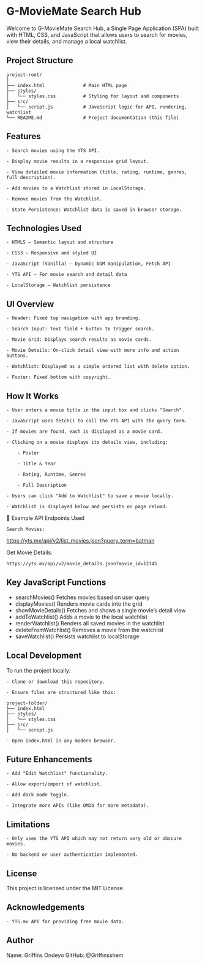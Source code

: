 # G-MovieMate Search Hub

Welcome to G-MovieMate Search Hub, a Single Page Application (SPA) built with HTML, CSS, and JavaScript that allows users to search for movies, view their details, and manage a local watchlist.

## Project Structure

```
project-root/
│
├── index.html              # Main HTML page
├── styles/
│   └── styles.css          # Styling for layout and components
├── src/
│   └── script.js           # JavaScript logic for API, rendering, watchlist
└── README.md               # Project documentation (this file)
```

## Features

    - Search movies using the YTS API.

    - Display movie results in a responsive grid layout.

    - View detailed movie information (title, rating, runtime, genres, full description).

    - Add movies to a Watchlist stored in LocalStorage.

    - Remove movies from the Watchlist.

    - State Persistence: Watchlist data is saved in browser storage.

## Technologies Used

    - HTML5 – Semantic layout and structure

    - CSS3 – Responsive and styled UI

    - JavaScript (Vanilla) – Dynamic DOM manipulation, Fetch API

    - YTS API – For movie search and detail data

    - LocalStorage – Watchlist persistence

## UI Overview

    - Header: Fixed top navigation with app branding.

    - Search Input: Text field + button to trigger search.

    - Movie Grid: Displays search results as movie cards.

    - Movie Details: On-click detail view with more info and action buttons.

    - Watchlist: Displayed as a simple ordered list with delete option.

    - Footer: Fixed bottom with copyright.

## How It Works

    - User enters a movie title in the input box and clicks "Search".

    - JavaScript uses fetch() to call the YTS API with the query term.

    - If movies are found, each is displayed as a movie card.

    - Clicking on a movie displays its details view, including:

        - Poster

        - Title & Year

        - Rating, Runtime, Genres

        - Full Description

    - Users can click "Add to Watchlist" to save a movie locally.

    - Watchlist is displayed below and persists on page reload.

🧪 Example API Endpoints Used

    Search Movies:

https://yts.mx/api/v2/list_movies.json?query_term=batman

Get Movie Details:

    https://yts.mx/api/v2/movie_details.json?movie_id=12345

## Key JavaScript Functions

- searchMovies()	Fetches movies based on user query
- displayMovies()	Renders movie cards into the grid
- showMovieDetails()	Fetches and shows a single movie’s detail view
- addToWatchlist()	Adds a movie to the local watchlist
- renderWatchlist()	Renders all saved movies in the watchlist
- deleteFromWatchlist()	Removes a movie from the watchlist
- saveWatchlist()	Persists watchlist to localStorage

## Local Development

To run the project locally:

    - Clone or download this repository.

    - Ensure files are structured like this:

```
project-folder/
├── index.html
├── styles/
│   └── styles.css
├── src/
│   └── script.js
```

    - Open index.html in any modern browser.

## Future Enhancements

    - Add "Edit Watchlist" functionality.

    - Allow export/import of watchlist.

    - Add dark mode toggle.

    - Integrate more APIs (like OMDb for more metadata).


## Limitations

    - Only uses the YTS API which may not return very old or obscure movies.

    - No backend or user authentication implemented.

## License

This project is licensed under the MIT License.

## Acknowledgements

    - YTS.mx API for providing free movie data.

## Author

 Name: Griffins Ondeyo
 GitHub: @Griffinsshem

